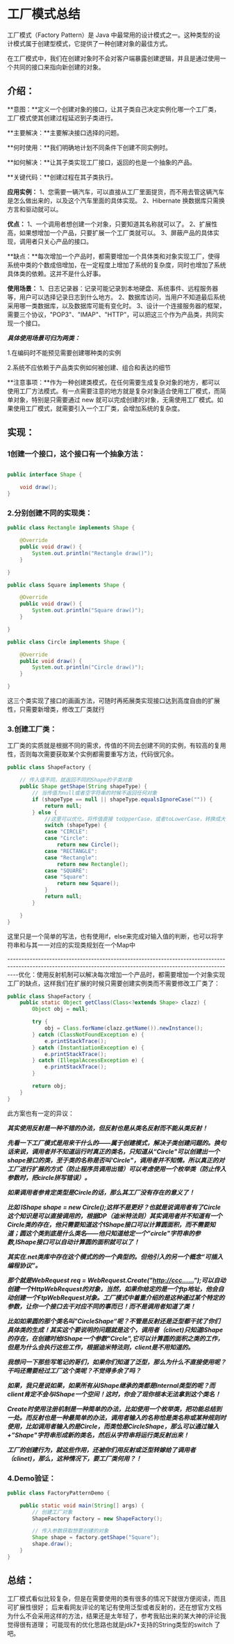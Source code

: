 # 工厂模式总结

工厂模式（Factory Pattern）是 Java 中最常用的设计模式之一。这种类型的设计模式属于创建型模式，它提供了一种创建对象的最佳方式。

在工厂模式中，我们在创建对象时不会对客户端暴露创建逻辑，并且是通过使用一个共同的接口来指向新创建的对象。

## 介绍：

**意图：**定义一个创建对象的接口，让其子类自己决定实例化哪一个工厂类，工厂模式使其创建过程延迟到子类进行。

**主要解决：**主要解决接口选择的问题。

**何时使用：**我们明确地计划不同条件下创建不同实例时。

**如何解决：**让其子类实现工厂接口，返回的也是一个抽象的产品。

**关键代码：**创建过程在其子类执行。

**应用实例：** 1、您需要一辆汽车，可以直接从工厂里面提货，而不用去管这辆汽车是怎么做出来的，以及这个汽车里面的具体实现。 2、Hibernate 换数据库只需换方言和驱动就可以。

**优点：** 1、一个调用者想创建一个对象，只要知道其名称就可以了。 2、扩展性高，如果想增加一个产品，只要扩展一个工厂类就可以。 3、屏蔽产品的具体实现，调用者只关心产品的接口。

**缺点：**每次增加一个产品时，都需要增加一个具体类和对象实现工厂，使得系统中类的个数成倍增加，在一定程度上增加了系统的复杂度，同时也增加了系统具体类的依赖。这并不是什么好事。

**使用场景：** 1、日志记录器：记录可能记录到本地硬盘、系统事件、远程服务器等，用户可以选择记录日志到什么地方。 2、数据库访问，当用户不知道最后系统采用哪一类数据库，以及数据库可能有变化时。 3、设计一个连接服务器的框架，需要三个协议，"POP3"、"IMAP"、"HTTP"，可以把这三个作为产品类，共同实现一个接口。

***具体使用场景可归为两类：***

1.在编码时不能预见需要创建哪种类的实例

2.系统不应依赖于产品类实例如何被创建、组合和表达的细节

**注意事项：**作为一种创建类模式，在任何需要生成复杂对象的地方，都可以使用工厂方法模式。有一点需要注意的地方就是复杂对象适合使用工厂模式，而简单对象，特别是只需要通过 new 就可以完成创建的对象，无需使用工厂模式。如果使用工厂模式，就需要引入一个工厂类，会增加系统的复杂度。

## 实现：

### 1创建一个接口，这个接口有一个抽象方法：

```java

public interface Shape {

	void draw();
}

```

### 2.分别创建不同的实现类：

```java
public class Rectangle implements Shape {

	@Override
	public void draw() {
		System.out.println("Rectangle draw()");
	}

}
```

```java
public class Square implements Shape {

	@Override
	public void draw() {
		System.out.println("Square draw()");
	}

}
```

```java
public class Circle implements Shape {

	@Override
	public void draw() {
		System.out.println("Circle draw()");
	}

}
```

这三个类实现了接口的画画方法，可随时再拓展类实现接口达到高度自由的扩展性，只需要新增类，修改工厂类就行

### 3.创建工厂类：

工厂类的实质就是根据不同的需求，传值的不同去创建不同的实例，有较高的复用性，否则每次需要获取某个实例都需要重写方法，代码很冗余。

```java
public class ShapeFactory {

	// 传入值不同，就返回不同的Shape的子类对象
	public Shape getShape(String shapeType) {
		// 当传值为null或者空字符串的时候不返回任何对象
		if (shapeType == null || shapeType.equalsIgnoreCase("")) {
			return null;
		} else {
            //这里可以优化，将传值直接 toUpperCase，或者toLowerCase，转换成大写或者小写，后续case可以更加方便的判断：
			switch (shapeType) {
			case "CIRCLE":
			case "Circle":
				return new Circle();
			case "RECTANGLE":
			case "Rectangle":
				return new Rectangle();
			case "SQUARE":
			case "Square":
				return new Square();
			}
			return null;
		}

	}
}
```

这里只是一个简单的写法，也有使用if，else来完成对输入值的判断，也可以将字符串和与其一一对应的实现类规划在一个Map中

----------------------------------------------------------------------------------------------------------------------------------------------------------------优化：使用反射机制可以解决每次增加一个产品时，都需要增加一个对象实现工厂的缺点，这样我们在扩展的时候只需要创建实例类而不需要修改工厂类了：

```java
public class ShapeFactory {
    public static Object getClass(Class<?extends Shape> clazz) {
        Object obj = null;

        try {
            obj = Class.forName(clazz.getName()).newInstance();
        } catch (ClassNotFoundException e) {
            e.printStackTrace();
        } catch (InstantiationException e) {
            e.printStackTrace();
        } catch (IllegalAccessException e) {
            e.printStackTrace();
        }

        return obj;
    }
}
```

此方案也有一定的异议：

***其实使用反射是一种不错的办法，但反射也是从类名反射而不能从类反射！***

***先看一下工厂模式是用来干什么的——属于创建模式，解决子类创建问题的。换句话来说，调用者并不知道运行时真正的类名，只知道从“Circle"可以创建出一个shape接口的类，至于类的名称是否叫'Circle"，调用者并不知情。所以真正的对工厂进行扩展的方式（防止程序员调用出错）可以考虑使用一个枚举类（防止传入参数时，把circle拼写错误）。***

***如果调用者参肯定类型是Circle的话，那么其工厂没有存在的意义了！***

***比如 IShape shape = new Circle();这样不是更好？也就是说调用者有了Circle这个知识是可以直接调用的，根据DP（迪米特法则）其实调用者并不知道有一个Circle类的存在，他只需要知道这个IShape接口可以计算圆面积，而不需要知道；圆这个类到底是什么类名——他只知道给定一个”circle"字符串的参数,IShape接口可以自动计算圆的面积就可以了！***

***其实在.net类库中存在这个模式的的一个典型的。但他引入的另一个概念“可插入编程协议”。***

***那个就是WebRequest req = WebRequest.Create("[http://ccc......](http://ccc....../)");可以自动创建一个HttpWebRequest的对象，当然，如果你给定的是一个ftp地址，他会自动创建一个FtpWebRequest对象。工厂模式中着重介绍的是这种通过某个特定的参数，让你一个接口去干对应不同的事而已！而不是调用者知道了类！***

***比如如果圆的那个类名叫"CircleShape“呢？不管是反射还是泛型都干扰了你们具体类的生成！其实这个要说明的问题就是这个，调用者（clinet)只知道IShape的存在，在创建时给IShape一个参数"Circle",它可以计算圆的面积之类的工作，但是为什么会执行这些工作，根据迪米特法则，client是不用知道的。***

***我想问一下那些写笔记的哥们，如果你们知道了泛型，那么为什么不直接使用呢？干吗还需要经过工厂这个类呢？不觉得多余了吗？***

***如果，我只是说如果，如果所有从IShape继承的类都是Internal类型的呢？而client肯定不会与IShape一个空间！这时，你会了现你根本无法拿到这个类名！***

***Create时使用注册机制是一种简单的办法，比如使用一个枚举类，把功能总结到一处。而反射也是一种最简单的办法，调用者输入的名称恰是类名称或某种规则时使用，比如调用者输入的是Circle，而类恰是CircleShape，那么可以通过输入+”Shape"字符串形成新的类名，然后从字符串将运行类反射出来！***

***工厂的创建行为，就这些作用，还被你们用反射或泛型转嫁给了调用者（clinet)，那么，这种情况下，要工厂类何用？！***

### 4.Demo验证：

```java
public class FactoryPatternDemo {

	public static void main(String[] args) {
		// 创建工厂对象
		ShapeFactory factory = new ShapeFactory();

		// 传入参数获取想要创建的对象
		Shape shape = factory.getShape("Square");
		shape.draw();
	}
}
```

## 总结：

工厂模式看似比较复杂，但是在需要使用的类有很多的情况下就很方便阅读，而且可扩展性很好；
后来看网友评论的笔记有使用泛型或者反射的，还在想官方文档为什么不会采用这样的方法，结果还是太年轻了，参考我贴出来的某大神的评论我觉得很有道理；
可能现有的优化思路也就是jdk7+支持的String类型的switch 了吧。

